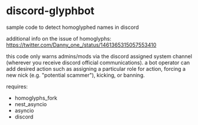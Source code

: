 # discord-glyphbot
sample code to detect homoglyphed names in discord

additional info on the issue of homoglyphs:
https://twitter.com/Danny_one_/status/1461365315057553410

this code only warns admins/mods via the discord assigned system channel (wherever you receive discord official communications). a bot operator can add desired action such as assigning a particular role for action, forcing a new nick (e.g. "potential scammer"), kicking, or banning.

requires:
- homoglyphs_fork
- nest_asyncio
- asyncio
- discord
